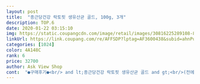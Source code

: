 ```yaml
---
layout: post 
title:  "종근당건강 락토핏 생유산균 골드, 100g, 3개" 
description: TOP.6 
date: 2020-01-22 03:15:10 
img: https://static.coupangcdn.com/image/retail/images/30816225289108-847e7b50-f38a-4369-b2fa-707163f094c5.jpg 
linkUrl: https://link.coupang.com/re/AFFSDP?lptag=AF3600438&subid=ahnPublicAsk&pageKey=1045570620&itemId=2000000557&vendorItemId=3172516601&traceid=V0-113-a47e3faed5351a0f 
categories: [1024] 
color: 4A148C 
rank: 6 
price: 32700 
author: Ask View Shop 
cont:  "●구매후기●<br/> and lt;종근당건강 락토핏 생유산균 골드 and gt;<br/>(전에 먹었던 다른 유산균 제품 중에는 비슷한 맛인데도 약간 역한 맛이 느껴져서 먹기 거북한 제품도 있었는데 락토핏은 괜찮아요 맛있어요)<br/>(포장이 아주 깔끔하게 잘 되어있습니다)<br/><br/> -유산균이 면역력에도 좋고 장 건강에도 좋다고 해서 부모님과 먹으려고 구매했습니다.<br/><br/><br/> -저는 이 제품하고 주황색통에 있는 제품 2가지 번갈아 가면서 먹습니다.<br/> 장이 원래 좋지 않아서 유산균 꾸준하게 먹으려고 하고 있습니다.<br/> 근데 드라마틱한 효과가 있다기 보다는 꾸준하게 먹을때와 안먹을따 차이가 있습니다.<br/><br/>▪️기타 <br/> - 다른 사이트에서 쿠폰 사용하는것 보다 쿠팡에서 구입하는게 저렴하고 배송도 빨라서 쿠팡으로 주문했어요!<br/>▪️배송 <br/> - 별이 다섯개⭐⭐⭐⭐⭐<br/>▪️제품 <br/> - 많이 달지 않고, 부담없는 맛.<br/> 간편함.<br/><br/>▪️효과 <br/> - 타유산균 대비 효과 확실!<br/>가루 입자가 고와서 입에 한번에 털어넣고 먹으면 잘 녹고 부담없이 먹을 수 있어요.<br/><br/>각 한 통씩은 스티커로 잘 밀봉되어 있으며 개봉해보면 50포가 각 10포씩 5봉지로 비닐에 소포장되어 있어요<br/>구매이유:<br/>그래서 가격대가 타제품보다 조금 비싸도 종근당 락토핏을 신뢰하게 되었어요.<br/> 저처럼 장이 민감한 분들 추천드려요!<br/>그래서 그동안 여러 브랜드의 유산균을 먹어봤어요<br/>그래서 확실히 유산균 먹을 때랑 안 먹을 때 차이가  나요.<br/><br/>그리고 모든 연령이 섭취 가능해서 가족이 함께 챙겨 먹기 좋아요<br/>그리고 제가 받은 제품의 유통기한은 2021.<br/> 06.<br/> 24입니다<br/>기존에 타제품으로 프로바이오틱스 유산균을 섭취했었는데<br/>락토핏 섭취방법은 하루에 식전 식후 상관 없이 한 포만 먹어주면 됩니다<br/>락토핏을 먹고나면 장이 한결 편안하더라구요<br/>락토핏을 먹기 전에는 유산균인 프로바이오틱스 캡슐과 유산균의 먹이인 프리바이오틱스 가루를 따로 하나씩 섭취했었는데<br/>로켓배송을 사랑할 수 밖에 없어요.<br/> 늘 도착 예정시간 문자로 보내주고, 그 시간 안에 도착하고 사진으로 확실히 배송 인증까지 해주시니 만족도가 높을 수 밖에요!<br/>로켓배송이라 역시 하루만에 도착했어요.<br/><br/>맛은 포도맛+어릴 때 먹던 베베가 생각나는 맛이에요.<br/><br/>맛있다고 느낀 이유는 타제품보다 달지 않아서 그런것 같아요.<br/><br/>물론 다른 브랜드 제품들도 효과가 좋지만 요즘은 락토핏을 먹고있어요<br/>물론 저희는 온 가족이 함께 먹어서 더 빨리 먹겠지만요<br/>바로 복용한적이 있었는데 장염이 안오고 잘 넘어갔어요!!<br/>박스 안에는 락토핏 세 통이 딱 빈틈없이 들어있었어요<br/>배송은 로켓배송으로 종근당 박스에 배송되어왔고<br/>빈속이나 식후에 먹어도 부담없는 맛입니다.<br/><br/>약간 포도맛이 나는 가루로 맛은 호불호가 있을 수 있겠지만<br/>요즘 계속 먹던거라 아마 다 먹으면 또 구매할 것 같아요!<br/>이게 왜 유명한지 이유를 알겠더라구요.<br/><br/>이번에 쿠팡에서 구매한 락토핏 골드는 세 통 세트로 28790원에 구매했어요<br/>잘 나오는게 느껴져요! 속도 편하구요~<br/>장이 다른 사람들보다 민감해서 덜 신선한 걸 먹으면 탈이 나고 장염에 잘 걸리는 편이에요.<br/><br/>저랑 부모님은 이 제품이 나쁘지 않은거 같아서 사먹게 되는 거 같습니다.<br/><br/>저희 가족은 모두 장건강을 위해 유산균을 잘 챙겨먹는 편입니다<br/>제 입맛에는 비위 상하는 이상한 맛은 아니고 꽤 괜찮은 맛입니다<br/>조금 늦게 구매했을때 몇일 못 먹은 적이 있는데 그때 장의 불편함을 느꼈습니다.<br/> 그래서 꾸준히 먹으려고 합니다.<br/><br/>종근당 락토핏 유산균을 지인에게 선물 받아서 먹게 된 후<br/>종근당 락토핏은 두 개가 합쳐진 신바이오틱스라고 해서 이것 하나만 섭취하면 되는거라 더 간편하더라구요<br/>종근당 락토핏을 섭취하면 묶은 변이나 변비없이 변이 예쁘게<br/>지금 먹고있는 락토핏을 거의 다 먹어서 새로 구매했습니다<br/>타제품으로 프로바이오틱스 섭취 할 때 유산균 먹이 따로 프로바이오틱스 따로 섭취했었는데, 락토핏은 이 부분을 하나로 합쳐서 먹기 편한 것 같아요.<br/> 유통기한도 2021년으로 넉넉해요.<br/><br/>특히 장이 꾸룩거리고 장염 증상이 올 것 같아서<br/>한 통에 50포라서 세 통은 150포로 약 5개월 분량인데 그에 비하면 유통기한은 아주 넉넉하네요<br/>항상 뜯어서 바로 먹느라 몰랐는데 흰 종이 위에 부어보니 가루가 아주아주 연한 보라색이네요<br/>후기:<br/> and lt;종근당건강 락토핏 생유산균 골드 and gt;<br/>(전에 먹었던 다른 유산균 제품 중에는 비슷한 맛인데도 약간 역한 맛이 느껴져서 먹기 거북한 제품도 있었는데 락토핏은 괜찮아요 맛있어요)<br/>(포장이 아주 깔끔하게 잘 되어있습니다)<br/><br/> -유산균이 면역력에도 좋고 장 건강에도 좋다고 해서 부모님과 먹으려고 구매했습니다.<br/><br/><br/> -저는 이 제품하고 주황색통에 있는 제품 2가지 번갈아 가면서 먹습니다.<br/> 장이 원래 좋지 않아서 유산균 꾸준하게 먹으려고 하고 있습니다.<br/> 근데 드라마틱한 효과가 있다기 보다는 꾸준하게 먹을때와 안먹을따 차이가 있습니다.<br/><br/>▪️기타 <br/> - 다른 사이트에서 쿠폰 사용하는것 보다 쿠팡에서 구입하는게 저렴하고 배송도 빨라서 쿠팡으로 주문했어요!<br/>▪️배송 <br/> - 별이 다섯개⭐⭐⭐⭐⭐<br/>▪️제품 <br/> - 많이 달지 않고, 부담없는 맛.<br/> 간편함.<br/><br/>▪️효과 <br/> - 타유산균 대비 효과 확실!<br/>가루 입자가 고와서 입에 한번에 털어넣고 먹으면 잘 녹고 부담없이 먹을 수 있어요.<br/><br/>각 한 통씩은 스티커로 잘 밀봉되어 있으며 개봉해보면 50포가 각 10포씩 5봉지로 비닐에 소포장되어 있어요<br/>구매이유:<br/>그래서 가격대가 타제품보다 조금 비싸도 종근당 락토핏을 신뢰하게 되었어요.<br/> 저처럼 장이 민감한 분들 추천드려요!<br/>그래서 그동안 여러 브랜드의 유산균을 먹어봤어요<br/>그래서 확실히 유산균 먹을 때랑 안 먹을 때 차이가  나요.<br/><br/>그리고 모든 연령이 섭취 가능해서 가족이 함께 챙겨 먹기 좋아요<br/>그리고 제가 받은 제품의 유통기한은 2021.<br/> 06.<br/> 24입니다<br/>기존에 타제품으로 프로바이오틱스 유산균을 섭취했었는데<br/>락토핏 섭취방법은 하루에 식전 식후 상관 없이 한 포만 먹어주면 됩니다<br/>락토핏을 먹고나면 장이 한결 편안하더라구요<br/>락토핏을 먹기 전에는 유산균인 프로바이오틱스 캡슐과 유산균의 먹이인 프리바이오틱스 가루를 따로 하나씩 섭취했었는데<br/>로켓배송을 사랑할 수 밖에 없어요.<br/> 늘 도착 예정시간 문자로 보내주고, 그 시간 안에 도착하고 사진으로 확실히 배송 인증까지 해주시니 만족도가 높을 수 밖에요!<br/>로켓배송이라 역시 하루만에 도착했어요.<br/><br/>맛은 포도맛+어릴 때 먹던 베베가 생각나는 맛이에요.<br/><br/>맛있다고 느낀 이유는 타제품보다 달지 않아서 그런것 같아요.<br/><br/>물론 다른 브랜드 제품들도 효과가 좋지만 요즘은 락토핏을 먹고있어요<br/>물론 저희는 온 가족이 함께 먹어서 더 빨리 먹겠지만요<br/>바로 복용한적이 있었는데 장염이 안오고 잘 넘어갔어요!!<br/>박스 안에는 락토핏 세 통이 딱 빈틈없이 들어있었어요<br/>배송은 로켓배송으로 종근당 박스에 배송되어왔고<br/>빈속이나 식후에 먹어도 부담없는 맛입니다.<br/><br/>약간 포도맛이 나는 가루로 맛은 호불호가 있을 수 있겠지만<br/>요즘 계속 먹던거라 아마 다 먹으면 또 구매할 것 같아요!<br/>이게 왜 유명한지 이유를 알겠더라구요.<br/><br/>이번에 쿠팡에서 구매한 락토핏 골드는 세 통 세트로 28790원에 구매했어요<br/>잘 나오는게 느껴져요! 속도 편하구요~<br/>장이 다른 사람들보다 민감해서 덜 신선한 걸 먹으면 탈이 나고 장염에 잘 걸리는 편이에요.<br/><br/>저랑 부모님은 이 제품이 나쁘지 않은거 같아서 사먹게 되는 거 같습니다.<br/><br/>저희 가족은 모두 장건강을 위해 유산균을 잘 챙겨먹는 편입니다<br/>제 입맛에는 비위 상하는 이상한 맛은 아니고 꽤 괜찮은 맛입니다<br/>조금 늦게 구매했을때 몇일 못 먹은 적이 있는데 그때 장의 불편함을 느꼈습니다.<br/> 그래서 꾸준히 먹으려고 합니다.<br/><br/>종근당 락토핏 유산균을 지인에게 선물 받아서 먹게 된 후<br/>종근당 락토핏은 두 개가 합쳐진 신바이오틱스라고 해서 이것 하나만 섭취하면 되는거라 더 간편하더라구요<br/>종근당 락토핏을 섭취하면 묶은 변이나 변비없이 변이 예쁘게<br/>지금 먹고있는 락토핏을 거의 다 먹어서 새로 구매했습니다<br/>타제품으로 프로바이오틱스 섭취 할 때 유산균 먹이 따로 프로바이오틱스 따로 섭취했었는데, 락토핏은 이 부분을 하나로 합쳐서 먹기 편한 것 같아요.<br/> 유통기한도 2021년으로 넉넉해요.<br/><br/>특히 장이 꾸룩거리고 장염 증상이 올 것 같아서<br/>한 통에 50포라서 세 통은 150포로 약 5개월 분량인데 그에 비하면 유통기한은 아주 넉넉하네요<br/>항상 뜯어서 바로 먹느라 몰랐는데 흰 종이 위에 부어보니 가루가 아주아주 연한 보라색이네요<br/>후기:<br/> and lt;종근당건강 락토핏 생유산균 골드 and gt;<br/>(전에 먹었던 다른 유산균 제품 중에는 비슷한 맛인데도 약간 역한 맛이 느껴져서 먹기 거북한 제품도 있었는데 락토핏은 괜찮아요 맛있어요)<br/>(포장이 아주 깔끔하게 잘 되어있습니다)<br/><br/> -유산균이 면역력에도 좋고 장 건강에도 좋다고 해서 부모님과 먹으려고 구매했습니다.<br/><br/><br/> -저는 이 제품하고 주황색통에 있는 제품 2가지 번갈아 가면서 먹습니다.<br/> 장이 원래 좋지 않아서 유산균 꾸준하게 먹으려고 하고 있습니다.<br/> 근데 드라마틱한 효과가 있다기 보다는 꾸준하게 먹을때와 안먹을따 차이가 있습니다.<br/><br/>▪️기타 <br/> - 다른 사이트에서 쿠폰 사용하는것 보다 쿠팡에서 구입하는게 저렴하고 배송도 빨라서 쿠팡으로 주문했어요!<br/>▪️배송 <br/> - 별이 다섯개⭐⭐⭐⭐⭐<br/>▪️제품 <br/> - 많이 달지 않고, 부담없는 맛.<br/> 간편함.<br/><br/>▪️효과 <br/> - 타유산균 대비 효과 확실!<br/>가루 입자가 고와서 입에 한번에 털어넣고 먹으면 잘 녹고 부담없이 먹을 수 있어요.<br/><br/>각 한 통씩은 스티커로 잘 밀봉되어 있으며 개봉해보면 50포가 각 10포씩 5봉지로 비닐에 소포장되어 있어요<br/>구매이유:<br/>그래서 가격대가 타제품보다 조금 비싸도 종근당 락토핏을 신뢰하게 되었어요.<br/> 저처럼 장이 민감한 분들 추천드려요!<br/>그래서 그동안 여러 브랜드의 유산균을 먹어봤어요<br/>그래서 확실히 유산균 먹을 때랑 안 먹을 때 차이가  나요.<br/><br/>그리고 모든 연령이 섭취 가능해서 가족이 함께 챙겨 먹기 좋아요<br/>그리고 제가 받은 제품의 유통기한은 2021.<br/> 06.<br/> 24입니다<br/>기존에 타제품으로 프로바이오틱스 유산균을 섭취했었는데<br/>락토핏 섭취방법은 하루에 식전 식후 상관 없이 한 포만 먹어주면 됩니다<br/>락토핏을 먹고나면 장이 한결 편안하더라구요<br/>락토핏을 먹기 전에는 유산균인 프로바이오틱스 캡슐과 유산균의 먹이인 프리바이오틱스 가루를 따로 하나씩 섭취했었는데<br/>로켓배송을 사랑할 수 밖에 없어요.<br/> 늘 도착 예정시간 문자로 보내주고, 그 시간 안에 도착하고 사진으로 확실히 배송 인증까지 해주시니 만족도가 높을 수 밖에요!<br/>로켓배송이라 역시 하루만에 도착했어요.<br/><br/>맛은 포도맛+어릴 때 먹던 베베가 생각나는 맛이에요.<br/><br/>맛있다고 느낀 이유는 타제품보다 달지 않아서 그런것 같아요.<br/><br/>물론 다른 브랜드 제품들도 효과가 좋지만 요즘은 락토핏을 먹고있어요<br/>물론 저희는 온 가족이 함께 먹어서 더 빨리 먹겠지만요<br/>바로 복용한적이 있었는데 장염이 안오고 잘 넘어갔어요!!<br/>박스 안에는 락토핏 세 통이 딱 빈틈없이 들어있었어요<br/>배송은 로켓배송으로 종근당 박스에 배송되어왔고<br/>빈속이나 식후에 먹어도 부담없는 맛입니다.<br/><br/>약간 포도맛이 나는 가루로 맛은 호불호가 있을 수 있겠지만<br/>요즘 계속 먹던거라 아마 다 먹으면 또 구매할 것 같아요!<br/>이게 왜 유명한지 이유를 알겠더라구요.<br/><br/>이번에 쿠팡에서 구매한 락토핏 골드는 세 통 세트로 28790원에 구매했어요<br/>잘 나오는게 느껴져요! 속도 편하구요~<br/>장이 다른 사람들보다 민감해서 덜 신선한 걸 먹으면 탈이 나고 장염에 잘 걸리는 편이에요.<br/><br/>저랑 부모님은 이 제품이 나쁘지 않은거 같아서 사먹게 되는 거 같습니다.<br/><br/>저희 가족은 모두 장건강을 위해 유산균을 잘 챙겨먹는 편입니다<br/>제 입맛에는 비위 상하는 이상한 맛은 아니고 꽤 괜찮은 맛입니다<br/>조금 늦게 구매했을때 몇일 못 먹은 적이 있는데 그때 장의 불편함을 느꼈습니다.<br/> 그래서 꾸준히 먹으려고 합니다.<br/><br/>종근당 락토핏 유산균을 지인에게 선물 받아서 먹게 된 후<br/>종근당 락토핏은 두 개가 합쳐진 신바이오틱스라고 해서 이것 하나만 섭취하면 되는거라 더 간편하더라구요<br/>종근당 락토핏을 섭취하면 묶은 변이나 변비없이 변이 예쁘게<br/>지금 먹고있는 락토핏을 거의 다 먹어서 새로 구매했습니다<br/>타제품으로 프로바이오틱스 섭취 할 때 유산균 먹이 따로 프로바이오틱스 따로 섭취했었는데, 락토핏은 이 부분을 하나로 합쳐서 먹기 편한 것 같아요.<br/> 유통기한도 2021년으로 넉넉해요.<br/><br/>특히 장이 꾸룩거리고 장염 증상이 올 것 같아서<br/>한 통에 50포라서 세 통은 150포로 약 5개월 분량인데 그에 비하면 유통기한은 아주 넉넉하네요<br/>항상 뜯어서 바로 먹느라 몰랐는데 흰 종이 위에 부어보니 가루가 아주아주 연한 보라색이네요<br/>후기:<br/>" 
---
```

